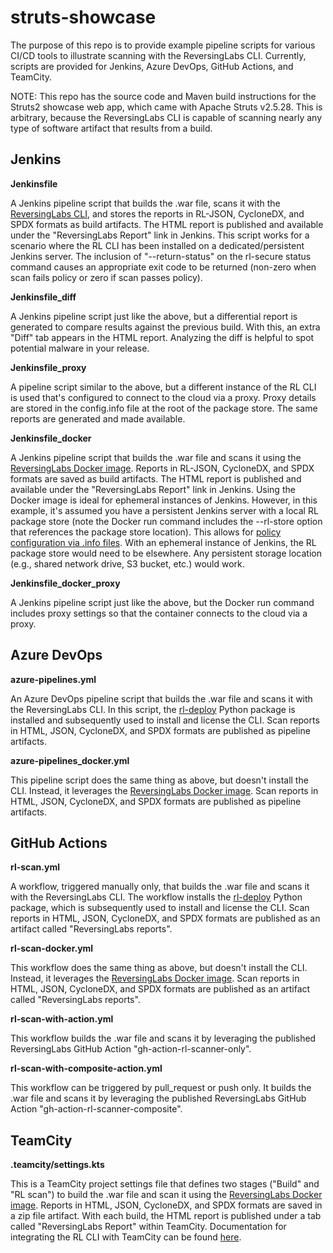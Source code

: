 # struts-showcase
The purpose of this repo is to provide example pipeline scripts for various CI/CD tools to illustrate scanning with the ReversingLabs CLI. Currently, scripts are provided for Jenkins, Azure DevOps, GitHub Actions, and TeamCity.

NOTE: This repo has the source code and Maven build instructions for the Struts2 showcase web app, which came with Apache Struts v2.5.28. This is arbitrary, because the ReversingLabs CLI is capable of scanning nearly any type of software artifact that results from a build.

## Jenkins

**Jenkinsfile**

A Jenkins pipeline script that builds the .war file, scans it with the [ReversingLabs CLI](https://docs.secure.software/cli/), and stores the reports in RL-JSON, CycloneDX, and SPDX formats as build artifacts. The HTML report is published and available under the "ReversingLabs Report" link in Jenkins. This script works for a scenario where the RL CLI has been installed on a dedicated/persistent Jenkins server. The inclusion of "--return-status" on the rl-secure status command causes an appropriate exit code to be returned (non-zero when scan fails policy or zero if scan passes policy).

**Jenkinsfile_diff**

A Jenkins pipeline script just like the above, but a differential report is generated to compare results against the previous build. With this, an extra "Diff" tab appears in the HTML report. Analyzing the diff is helpful to spot potential malware in your release.

**Jenkinsfile_proxy**

A pipeline script similar to the above, but a different instance of the RL CLI is used that's configured to connect to the cloud via a proxy. Proxy details are stored in the config.info file at the root of the package store. The same reports are generated and made available. 

**Jenkinsfile_docker**

A Jenkins pipeline script that builds the .war file and scans it using the [ReversingLabs Docker image](https://hub.docker.com/r/reversinglabs/rl-scanner). Reports in RL-JSON, CycloneDX, and SPDX formats are saved as build artifacts. The HTML report is published and available under the "ReversingLabs Report" link in Jenkins. Using the Docker image is ideal for ephemeral instances of Jenkins. However, in this example, it's assumed you have a persistent Jenkins server with a local RL package store (note the Docker run command includes the --rl-store option that references the package store location). This allows for [policy configuration via .info files](https://docs.secure.software/cli/configuration/policy-configuration#policy-configuration-files). With an ephemeral instance of Jenkins, the RL package store would need to be elsewhere. Any persistent storage location (e.g., shared network drive, S3 bucket, etc.) would work.

**Jenkinsfile_docker_proxy**

A Jenkins pipeline script just like the above, but the Docker run command includes proxy settings so that the container connects to the cloud via a proxy.

## Azure DevOps

**azure-pipelines.yml**

An Azure DevOps pipeline script that builds the .war file and scans it with the ReversingLabs CLI. In this script, the [rl-deploy](https://pypi.org/project/rl-deploy/) Python package is installed and subsequently used to install and license the CLI. Scan reports in HTML, JSON, CycloneDX, and SPDX formats are published as pipeline artifacts.

**azure-pipelines_docker.yml**

This pipeline script does the same thing as above, but doesn't install the CLI. Instead, it leverages the [ReversingLabs Docker image](https://hub.docker.com/r/reversinglabs/rl-scanner).  Scan reports in HTML, JSON, CycloneDX, and SPDX formats are published as pipeline artifacts.

## GitHub Actions

**rl-scan.yml**

A workflow, triggered manually only, that builds the .war file and scans it with the ReversingLabs CLI. The workflow installs the [rl-deploy](https://pypi.org/project/rl-deploy/) Python package, which is subsequently used to install and license the CLI. Scan reports in HTML, JSON, CycloneDX, and SPDX formats are published as an artifact called "ReversingLabs reports".

**rl-scan-docker.yml**

This workflow does the same thing as above, but doesn't install the CLI. Instead, it leverages the [ReversingLabs Docker image](https://hub.docker.com/r/reversinglabs/rl-scanner). Scan reports in HTML, JSON, CycloneDX, and SPDX formats are published as an artifact called "ReversingLabs reports".

**rl-scan-with-action.yml**

This workflow builds the .war file and scans it by leveraging the published ReversingLabs GitHub Action "gh-action-rl-scanner-only". 

**rl-scan-with-composite-action.yml**

This workflow can be triggered by pull_request or push only. It builds the .war file and scans it by leveraging the published ReversingLabs GitHub Action "gh-action-rl-scanner-composite". 

## TeamCity

**.teamcity/settings.kts**

This is a TeamCity project settings file that defines two stages ("Build" and "RL scan") to build the .war file and scan it using the [ReversingLabs Docker image](https://hub.docker.com/r/reversinglabs/rl-scanner). Reports in HTML, JSON, CycloneDX, and SPDX formats are saved in a zip file artifact. With each build, the HTML report is published under a tab called "ReversingLabs Report" within TeamCity. Documentation for integrating the RL CLI with TeamCity can be found [here](https://docs.secure.software/cli/integrations/teamcity).
